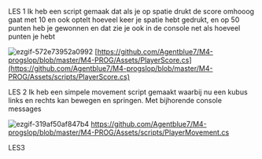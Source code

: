 LES 1
Ik heb een script gemaak dat als je op spatie drukt de score omhooog gaat met 10 en ook optelt hoeveel keer je spatie hebt gedrukt, en op 50 punten heb je gewonnen en dat zie je ook in de console net als hoeveel punten je hebt 

![ezgif-572e73952a0992](https://github.com/user-attachments/assets/154b3f66-9173-44f4-91d3-b8110cd3d8e8)
[https://github.com/Agentblue7/M4-progslop/blob/master/M4-PROG/Assets/PlayerScore.cs](https://github.com/Agentblue7/M4-progslop/blob/master/M4-PROG/Assets/scripts/PlayerScore.cs)


LES 2
Ik heb een simpele movement script gemaakt waarbij nu een kubus links en rechts kan bewegen en springen. Met bijhorende console messages

![ezgif-319af50af847b4](https://github.com/user-attachments/assets/f9aec416-13bc-4e2b-b96e-72e78f89e419)
https://github.com/Agentblue7/M4-progslop/blob/master/M4-PROG/Assets/scripts/PlayerMovement.cs

LES3

